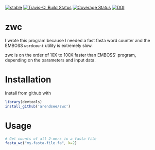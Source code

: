 [![stable](http://badges.github.io/stability-badges/dist/stable.svg)](http://github.com/badges/stability-badges)
[![Travis-CI Build Status](https://travis-ci.org/arendsee/zwc.svg?branch=master)](https://travis-ci.org/arendsee/zwc)
[![Coverage Status](https://img.shields.io/codecov/c/github/arendsee/zwc/master.svg)](https://codecov.io/github/arendsee/zwc?branch=master)
[![DOI](https://zenodo.org/badge/25451459.svg)](https://zenodo.org/badge/latestdoi/25451459)

zwc
===

I wrote this program because I needed a fast fasta word counter and the EMBOSS ```wordcount``` utility is extremely slow.

zwc is on the order of 10X to 100X faster than EMBOSS' program, depending on the parameters and input data.

Installation
============

Install from github with

```R
library(devtools)
install_github('arendsee/zwc')
```

Usage
=====

```R
# Get counts of all 2-mers in a fasta file
fasta_wc("my-fasta-file.fa", k=2)
```
